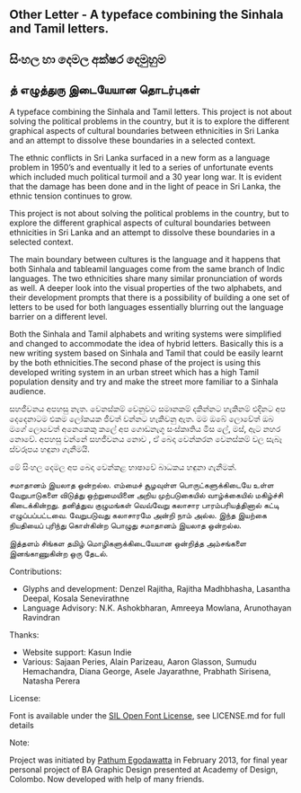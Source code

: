 ## Other Letter - A typeface combining the Sinhala and Tamil letters.
## සිංහල හා දෙමල අක්ෂර දෙමුහුම
## த் எழுத்துரு இடையேயான தொடர்புகள்

A typeface combining the Sinhala and Tamil letters. This project is not about solving the political problems in the country, but it is to explore the different graphical aspects of cultural boundaries between ethnicities in Sri Lanka and an attempt to dissolve these boundaries in a selected context.

The ethnic conflicts in Sri Lanka surfaced in a new form as a language problem in 1950’s and eventually it led to a series of unfortunate events which included much political turmoil and a 30 year long war. It is evident that the damage has been done and in the light of peace in Sri Lanka, the ethnic tension continues to grow.

This project is not about solving the political problems in the country, but to explore the different graphical aspects of cultural boundaries between ethnicities in Sri Lanka and an attempt to dissolve these boundaries in a selected context.

The main boundary between cultures is the language and it happens that both Sinhala and tableamil languages come from the same branch of Indic languages. The two ethnicities share many similar pronunciation of words as well. A deeper look into the visual properties of the two alphabets, and their development prompts that there is a possibility of building a one set of letters to be used for both languages essentially blurring out the language barrier on a different level.

Both the Sinhala and Tamil alphabets and writing systems were simplified and changed to accommodate the idea of hybrid letters. Basically this is a new writing system based on Sinhala and Tamil that could be easily learnt by the both ethnicities.The second phase of the project is using this developed writing system in an urban street which has a high Tamil population density and try and make the street more familiar to a Sinhala audience.


සහජීවනය අපහසු නැත. වෙනස්කම් වෙනුවට සමානකම් දකින්නට හැකිනම් එදිනට අප දෙදෙනාටම එකම ලෝකයක ජීවත් වන්නට හැකිවනු ඇත. මම ඔබේ ලොවේත් ඔබ මගේ ලොවෙත් අනෙකෙකු කලේ අප ගොඩනැගූ සංස්කෘතිය මිස ලේ, මස්, ඇට නහර නොවේ. අපහසු වන්නේ සහජීවනය නොව , ඒ බෙදා වෙන්කරන වෙනස්කම් වල සැබෑ ස්වරූපය හඳුනා ගැනීමයි.

මේ සිංහල දෙමල අප බෙදා වෙන්කළ භාෂාවේ බාධකය හඳුනා ගැනීමක්.

சமாதானம் இயலாத ஒன்றல்ல. எம்மைச் சூழவுள்ள பொருட்களுக்கிடையே உள்ள வேறுபாடுகளை விடுத்து ஒற்றுமையினை அறிய முற்படுகையில் வாழ்க்கையில் மகிழ்ச்சி கிடைக்கின்றது. தனித்துவ குழுமங்கள் வெவ்வேறு கலாசார பாரம்பரியத்தினால் கட்டி எழுப்பப்பட்டவை. வேறுபடுவது கலாசாரமே அன்றி நாம் அல்ல. இந்த இயற்கை நியதியைப் புரிந்து கொள்கின்ற பொழுது சமாதானம் இயலாத ஒன்றல்ல.

இத்தளம் சிங்கள தமிழ் மொழிகளுக்கிடையேயான ஒன்றித்த அம்சங்களை இனங்காணுகின்ற ஒரு தேடல்.

Contributions:

- Glyphs and development: Denzel Rajitha, Rajitha Madhbhasha, Lasantha Deepal, Kosala Senevirathne
- Language Advisory: N.K. Ashokbharan, Amreeya Mowlana, Arunothayan Ravindran

Thanks:

- Website support: Kasun Indie
- Various: Sajaan Peries, Alain Parizeau, Aaron Glasson, Sumudu Hemachandra, Diana George, Asele Jayarathne, Prabhath Sirisena, Natasha Perera


License:

Font is available under the [SIL Open Font License](), see LICENSE.md for full details


Note:

Project was initiated by [Pathum Egodawatta](http://iampathum.com/) in February 2013, for final year personal project of BA Graphic Design presented at Academy of Design, Colombo. Now developed with help of many friends.

